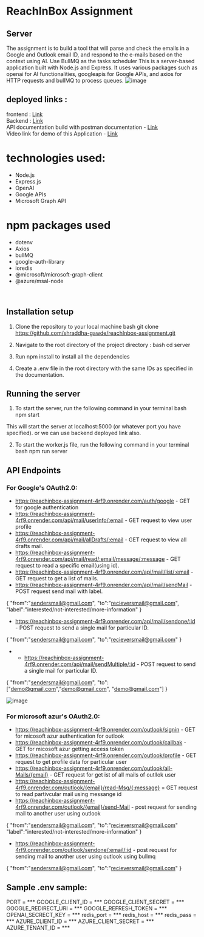 # ReachInBox Assignment

## Server
The assignment is to build a tool that will parse and check the emails in a Google and Outlook email ID, and
respond to the e-mails based on the context using AI. Use BullMQ as the tasks scheduler
This is a server-based application built with Node.js and Express. It uses various packages such as  openai for AI functionalities, googleapis for Google APIs, and axios for HTTP requests and bullMQ to process queues.
![image](https://github.com/shraddha-gawde/reachInbox-assignment/assets/101090200/0237adc4-c817-4d79-9b09-fc0b27f34e6e)


## deployed links :
frontend : [Link](https://reach-inbox-assignment.vercel.app/)
<br>
Backend : [Link](https://reachinbox-assignment-4rf9.onrender.com)
<br>
API documentation build with postman documentation - [Link](https://documenter.getpostman.com/view/31971527/2sA35D43FE)
<br>
Video link for demo of this Application - [Link](https://www.loom.com/share/51a86498fb774c6ba1602c0a2625cebe?sid=bf5e9f0d-23f8-4d54-a89b-b0d3d3412c35)



# technologies used:
- Node.js
- Express.js
- OpenAI
- Google APIs
- Microsoft Graph API
# npm packages used
- dotenv
- Axios
- bullMQ
- google-auth-library
- ioredis
- @microsoft/microsoft-graph-client
- @azure/msal-node

<br>

## Installation setup
1. Clone the repository to your local machine
bash
git clone https://github.com/shraddha-gawde/reachInbox-assignment.git

2. Navigate to the root directory of the project directory :
bash 
cd server

3. Run npm install to install all the dependencies
4. Create a .env file in the root directory with the same IDs as specified in the documentation.

## Running the server
1. To start the server, run the following command in your terminal
bash
npm start

This will start the server at localhost:5000 (or whatever port you have specified).
or we can use backend deployed link also.

2. To start the worker.js file, run the following command in your terminal
bash
npm run server


## API Endpoints

### For Google's OAuth2.0:
- https://reachinbox-assignment-4rf9.onrender.com/auth/google - GET for google authentication
- https://reachinbox-assignment-4rf9.onrender.com/api/mail/userInfo/:email - GET request to view user profile
- https://reachinbox-assignment-4rf9.onrender.com/api/mail/allDrafts/:email - GET request to view all drafts mail.
- https://reachinbox-assignment-4rf9.onrender.com/api/mail/read/:email/message/:message - GET request to read a specific email(using id).
- https://reachinbox-assignment-4rf9.onrender.com/api/mail/list/:email - GET request to get a list of mails.
- https://reachinbox-assignment-4rf9.onrender.com/api/mail/sendMail - POST request send mail with label.

{
    "from":"sendersmail@gmail.com",
    "to":"recieversmail@gmail.com",
    "label":"interested/not-interested/more-information"
}

- https://reachinbox-assignment-4rf9.onrender.com/api/mail/sendone/:id - POST request to send a single mail for particular ID.

{
    "from":"sendersmail@gmail.com",
    "to":"recieversmail@gmail.com"
}

- - https://reachinbox-assignment-4rf9.onrender.com/api/mail/sendMultiple/:id - POST request to send a single mail for particular ID.
 
{
    "from":"sendersmail@gmail.com",
    "to":["demo@gmail.com","demo@gmail.com", "demo@gmail.com"]
}

![image](https://github.com/shraddha-gawde/reachInbox-assignment/assets/101090200/e0bbbdce-1ec4-46c4-8335-e049f7f5b5c7)

### For microsoft azur's OAuth2.0:

- https://reachinbox-assignment-4rf9.onrender.com/outlook/signin - GET for micosoft azur authentication for outlook
- https://reachinbox-assignment-4rf9.onrender.com/outlook/callbak - GET for micosoft azur getting access token
- https://reachinbox-assignment-4rf9.onrender.com/outlook/profile - GET request to get profile data for particular user
- https://reachinbox-assignment-4rf9.onrender.com/outlook/all-Mails/{email} - GET request for get ist of all mails of outllok user
- https://reachinbox-assignment-4rf9.onrender.com/outlook/{email}/read-Msg/{:message} = GET request to read partivcular mail using messange id
- https://reachinbox-assignment-4rf9.onrender.com/outlook/{email}/send-Mail - post request for sending mail to another user using outlook

{
    "from":"sendersmail@gmail.com",
    "to":"recieversmail@gmail.com"
     "label":"interested/not-interested/more-information"
}

- https://reachinbox-assignment-4rf9.onrender.com/outlook/sendone/:email/:id - post request for sending mail to another user using outlook using bullmq

{
    "from":"sendersmail@gmail.com",
    "to":"recieversmail@gmail.com"
}


## Sample .env sample:

PORT = ***
GOOGLE_CLIENT_ID = ***
GOOGLE_CLIENT_SECRET = ***
GOOGLE_REDIRECT_URI = ***
GOOGLE_REFRESH_TOKEN = ***
OPENAI_SECRECT_KEY = ***
redis_port = ***
redis_host = ***
redis_pass = ***
AZURE_CLIENT_ID = ***
AZURE_CLIENT_SECRET = *** 
AZURE_TENANT_ID = ***
